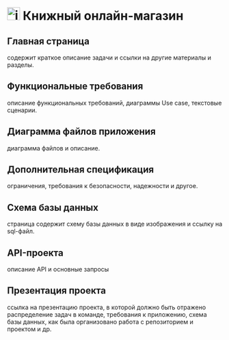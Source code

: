 # <img src="https://cdn-icons-png.flaticon.com/512/3839/3839819.png" alt="icon" width="30"/> Книжный онлайн-магазин

## Главная страница
содержит краткое описание задачи и ссылки на другие материалы и разделы.

## Функциональные требования
описание функциональных требований, диаграммы Use case, текстовые сценарии.

## Диаграмма файлов приложения
диаграмма файлов и описание.

## Дополнительная спецификация
ограничения, требования к безопасности, надежности и другое.

## Схема базы данных
страница содержит схему базы данных в виде изображения и ссылку на sql-файл.

## API-проекта
описание API и основные запросы

## Презентация проекта
ссылка на презентацию проекта, в которой должно быть отражено распределение задач в команде, требования к приложению, схема базы данных, как была организовано работа с репозиторием и проектом и др.

